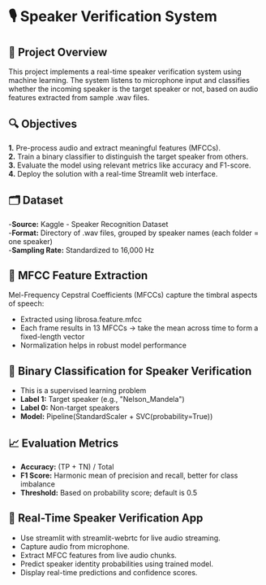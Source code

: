 # 🎙️ Speaker Verification System
## 📌 Project Overview
This project implements a real-time speaker verification system using machine learning. The system listens to microphone input and classifies whether the incoming speaker is the target speaker or not, based on audio features extracted from sample .wav files.
## 🔍 Objectives
**1.** Pre-process audio and extract meaningful features (MFCCs). <br>
**2.** Train a binary classifier to distinguish the target speaker from others.<br>
**3.** Evaluate the model using relevant metrics like accuracy and F1-score.<br>
**4.** Deploy the solution with a real-time Streamlit web interface.
## 🗂️ Dataset
-**Source:** Kaggle - Speaker Recognition Dataset <br>
-**Format:** Directory of .wav files, grouped by speaker names (each folder = one speaker)<br>
-**Sampling Rate:** Standardized to 16,000 Hz
## 🎵 MFCC Feature Extraction
Mel-Frequency Cepstral Coefficients (MFCCs) capture the timbral aspects of speech:<br>
- Extracted using librosa.feature.mfcc<br>
- Each frame results in 13 MFCCs → take the mean across time to form a fixed-length vector<br>
- Normalization helps in robust model performance
## 🧠 Binary Classification for Speaker Verification
- This is a supervised learning problem<br>
- **Label 1:** Target speaker (e.g., "Nelson_Mandela")<br>
- **Label 0:** Non-target speakers<br>
- **Model:** Pipeline(StandardScaler + SVC(probability=True))
## 📈 Evaluation Metrics
- **Accuracy:** (TP + TN) / Total<br>
- **F1 Score:** Harmonic mean of precision and recall, better for class imbalance<br>
- **Threshold:** Based on probability score; default is 0.5 
## 🚀 Real-Time Speaker Verification App
- Use streamlit with streamlit-webrtc for live audio streaming.<br>
- Capture audio from microphone.<br>
- Extract MFCC features from live audio chunks.<br>
- Predict speaker identity probabilities using trained model.<br>
- Display real-time predictions and confidence scores. 
